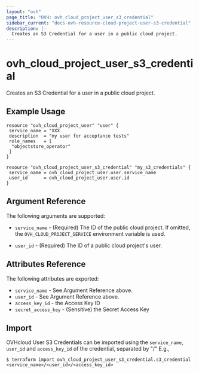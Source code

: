 ```yaml
---
layout: "ovh"
page_title: "OVH: ovh_cloud_project_user_s3_credential"
sidebar_current: "docs-ovh-resource-cloud-project-user-s3-credential"
description: |-
  Creates an S3 Credential for a user in a public cloud project.
---
```


# ovh_cloud_project_user_s3_credential

Creates an S3 Credential for a user in a public cloud project.

## Example Usage

```hcl
resource "ovh_cloud_project_user" "user" {
 service_name = "XXX
 description  = "my user for acceptance tests"
 role_names   = [
  "objectstore_operator"
 ]
}

resource "ovh_cloud_project_user_s3_credential" "my_s3_credentials" {
 service_name = ovh_cloud_project_user.user.service_name
 user_id      = ovh_cloud_project_user.user.id
}
```

## Argument Reference

The following arguments are supported:

- `service_name` - (Required) The ID of the public cloud project. If omitted,
  the `OVH_CLOUD_PROJECT_SERVICE` environment variable is used.

- `user_id` - (Required) The ID of a public cloud project's user.

## Attributes Reference

The following attributes are exported:

- `service_name` - See Argument Reference above.
- `user_id` - See Argument Reference above.
- `access_key_id` - the Access Key ID
- `secret_access_key` - (Sensitive) the Secret Access Key

## Import

OVHcloud User S3 Credentials can be imported using the `service_name`, `user_id` and `access_key_id` of the credential, separated by "/" E.g.,

```
$ terraform import ovh_cloud_project_user_s3_credential.s3_credential <service_name>/<user_id>/<access_key_id>
```
